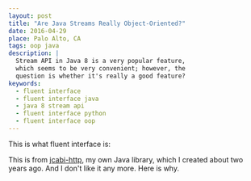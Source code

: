 ```yaml
---
layout: post
title: "Are Java Streams Really Object-Oriented?"
date: 2016-04-29
place: Palo Alto, CA
tags: oop java
description: |
  Stream API in Java 8 is a very popular feature,
  which seems to be very convenient; however, the
  question is whether it's really a good feature?
keywords:
  - fluent interface
  - fluent interface java
  - java 8 stream api
  - fluent interface python
  - fluent interface oop
---
```


This is what fluent interface is:



This is from [jcabi-http](http://http.jcabi.com), my own Java library,
which I created about two years ago. And I don't like it any more. Here is why.

<!--more-->


